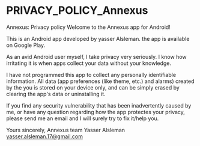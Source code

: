 # PRIVACY_POLICY_Annexus
Annexus: Privacy policy
Welcome to the Annexus app for Android!

This is an   Android app developed by yasser Alsleman. the app is available on Google Play.

As an avid Android user myself, I take privacy very seriously. I know how irritating it is when apps collect your data without your knowledge.

I have not programmed this app to collect any personally identifiable information. All data (app preferences (like theme, etc.) and alarms) created by the you is stored on your device only, and can be simply erased by clearing the app's data or uninstalling it.

If you find any security vulnerability that has been inadvertently caused by me, or have any question regarding how the app protectes your privacy, please send me an email and I will surely try to fix it/help you.

Yours sincerely,
Annexus team
Yasser Alsleman
yasser.alsleman.17@gmail.com
